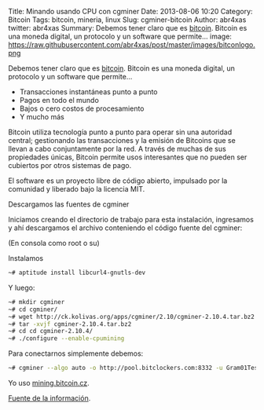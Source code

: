 Title: Minando usando CPU con cgminer
Date: 2013-08-06 10:20
Category: Bitcoin
Tags: bitcoin, mineria, linux
Slug: cgminer-bitcoin
Author: abr4xas
twitter: abr4xas
Summary: Debemos tener claro que es [bitcoin](http://bitcoin.org/es/ "Una moneda digital P2P de c&oacute;digo abierto"). Bitcoin es una moneda digital, un protocolo y un software que permite...
image: https://raw.githubusercontent.com/abr4xas/post/master/images/bitconlogo.png

Debemos tener claro que es [bitcoin](http://bitcoin.org/es/ "Una moneda digital P2P de c&oacute;digo abierto"). Bitcoin es una moneda digital, un protocolo y un software que permite...

 * Transacciones instantáneas punto a punto
 * Pagos en todo el mundo
 * Bajos o cero costos de procesamiento
 * Y mucho más

Bitcoin utiliza tecnología punto a punto para operar sin una autoridad central; gestionando las transacciones y la emisión de Bitcoins que se llevan a cabo conjuntamente por la red. A través de muchas de sus propiedades únicas, Bitcoin permite usos interesantes que no pueden ser cubiertos por otros sistemas de pago.

El software es un proyecto libre de código abierto, impulsado por la comunidad y liberado bajo la licencia MIT.

Descargamos las fuentes de cgminer

Iniciamos creando el directorio de trabajo para esta instalación, ingresamos y ahí descargamos el archivo conteniendo el código fuente del cgminer:

(En consola como root o su)

Instalamos 

```bash
~# aptitude install libcurl4-gnutls-dev
```

 Y luego: 

```bash
~# mkdir cgminer
~# cd cgminer/
~# wget http://ck.kolivas.org/apps/cgminer/2.10/cgminer-2.10.4.tar.bz2
~# tar -xvjf cgminer-2.10.4.tar.bz2
~# cd cd cgminer-2.10.4/
~# ./configure --enable-cpumining
```

Para conectarnos simplemente debemos:

```bash
~# cgminer --algo auto -o http://pool.bitclockers.com:8332 -u Gram01Test -p test123
```

Yo uso [mining.bitcoin.cz](http://mining.bitcoin.cz "mining.bitcoin.cz"). 

[Fuente de la informaci&oacute;n](http://www.guatewireless.org/tecnologia/bitcoins/como-instalar-cgminer-en-linux-debian-ubuntu-mint.html "Fuente de la informaci&oacute;n").